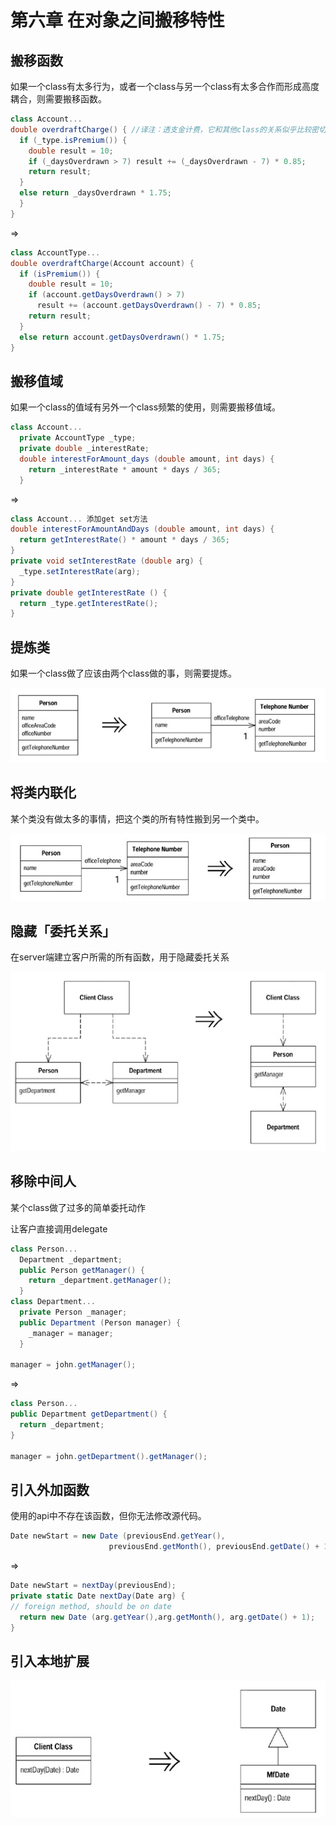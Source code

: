 # 第六章 在对象之间搬移特性

## 搬移函数

如果一个class有太多行为，或者一个class与另一个class有太多合作而形成高度耦合，则需要搬移函数。

```cs
class Account...
double overdraftCharge() { //译注：透支金计费，它和其他class的关系似乎比较密切。
  if (_type.isPremium()) {
    double result = 10;
    if (_daysOverdrawn > 7) result += (_daysOverdrawn - 7) * 0.85;
    return result;
  }
  else return _daysOverdrawn * 1.75;
  }
}
```

=>

```cs
class AccountType...
double overdraftCharge(Account account) {
  if (isPremium()) {
    double result = 10;
    if (account.getDaysOverdrawn() > 7)
      result += (account.getDaysOverdrawn() - 7) * 0.85;
    return result;
  }
  else return account.getDaysOverdrawn() * 1.75;
}
```

## 搬移值域

如果一个class的值域有另外一个class频繁的使用，则需要搬移值域。

```cs
class Account...
  private AccountType _type;
  private double _interestRate;
  double interestForAmount_days (double amount, int days) {
    return _interestRate * amount * days / 365;
  }
```

=>

```cs
class Account... 添加get set方法
double interestForAmountAndDays (double amount, int days) {
  return getInterestRate() * amount * days / 365;
}
private void setInterestRate (double arg) {
  _type.setInterestRate(arg);
}
private double getInterestRate () {
  return _type.getInterestRate();
}
```

## 提炼类

如果一个class做了应该由两个class做的事，则需要提炼。

![Image.png](%E7%AC%AC%E5%85%AD%E7%AB%A0%E5%9C%A8%E5%AF%B9%E8%B1%A1%E4%B9%8B%E9%97%B4%E6%90%AC%E7%A7%BB%E7%89%B9%E6%80%A7.assets/Image.png)

## 将类内联化

某个类没有做太多的事情，把这个类的所有特性搬到另一个类中。

![Image.png](%E7%AC%AC%E5%85%AD%E7%AB%A0%E5%9C%A8%E5%AF%B9%E8%B1%A1%E4%B9%8B%E9%97%B4%E6%90%AC%E7%A7%BB%E7%89%B9%E6%80%A7.assets/Image(2).png)

## 隐藏「委托关系」

在server端建立客户所需的所有函数，用于隐藏委托关系

![Image.png](%E7%AC%AC%E5%85%AD%E7%AB%A0%E5%9C%A8%E5%AF%B9%E8%B1%A1%E4%B9%8B%E9%97%B4%E6%90%AC%E7%A7%BB%E7%89%B9%E6%80%A7.assets/Image(3).png)

## 移除中间人

某个class做了过多的简单委托动作

让客户直接调用delegate

```cs
class Person...
  Department _department;
  public Person getManager() {
    return _department.getManager();
  }
class Department...
  private Person _manager;
  public Department (Person manager) {
    _manager = manager;
  }

manager = john.getManager();
```

=>

```cs
class Person...
public Department getDepartment() {
  return _department;
}

manager = john.getDepartment().getManager();
```

## 引入外加函数

使用的api中不存在该函数，但你无法修改源代码。

```cs
Date newStart = new Date (previousEnd.getYear(),
                      previousEnd.getMonth(), previousEnd.getDate() + 1);
```

=>

```cs
Date newStart = nextDay(previousEnd);
private static Date nextDay(Date arg) {
// foreign method, should be on date
  return new Date (arg.getYear(),arg.getMonth(), arg.getDate() + 1);
}
```

## 引入本地扩展

![Image.png](%E7%AC%AC%E5%85%AD%E7%AB%A0%E5%9C%A8%E5%AF%B9%E8%B1%A1%E4%B9%8B%E9%97%B4%E6%90%AC%E7%A7%BB%E7%89%B9%E6%80%A7.assets/Image(4).png)

